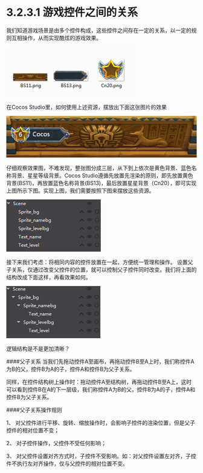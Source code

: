# 3.2.3.1 游戏控件之间的关系


我们知道游戏场景是由多个控件构成，这些控件之间存在一定的关系，以一定的规则互相操作，从而实现酷炫的游戏效果。

![Image](res/image038.png)
 
在Cocos Studio里，如何使用上述资源，摆放出下面这张图片的效果

![Image](res/image039.png)
 
仔细观察效果图，不难发现，整张图分成三层，从下到上依次是黄色背景、蓝色名称背景、星星等级背景。Cocos Studio遵循先放置先渲染的原则，即先放置黄色背景(BS11)，再放置蓝色名称背景(BS13)，最后放置星星背景（Cn20），即可实现上图所示下图。实现上图，我们需要按照下图来摆放这些资源。

![Image](res/image040.png)
 
接下来我们考虑：将相同内容的控件放置在一起，方便统一管理和操作。
设置父子关系，仅通过改变父控件的位置，就可以控制父子控件同时改变。我们将上面的结构改成下面这样，再看效果如何。

![Image](res/image041.jpg)
 
逻辑结构是不是更加清晰？ 

####父子关系
当我们先拖动控件A至画布，再拖动控件B至A上时，我们称控件A为B的父，控件B为A的子，控件A和控件B为父子关系。

同样，在控件结构树上操作时：拖动控件A至结构树，再拖动控件B至A上，这时可以看到控件B在A的下一层级，我们称控件A为B的父，控件B为A的子，控件A和控件B为父子关系。
  
####父子关系操作规则

1、	对父控件进行平移、旋转、缩放操作时，会影响子控件的渲染位置，但是父子控件的相对位置不变；

2、	对子控件操作，父控件不受任何影响；

3、	对父控件设置对齐方式时，子控件不受影响。如：对父控件设置左对齐，子控件不执行左对齐操作，仅与父控件的相对位置不变。

